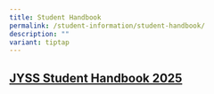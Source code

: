 ```yaml
---
title: Student Handbook
permalink: /student-information/student-handbook/
description: ""
variant: tiptap
---
```

<h2><a href="/files/Student_Handbook_2025.pdf" rel="noopener nofollow" target="_blank">JYSS Student Handbook 2025</a></h2>
<p></p>